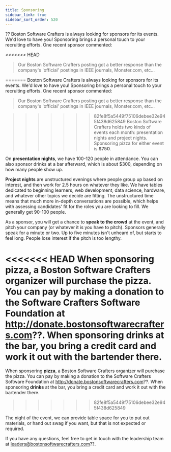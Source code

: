 ```yaml
---
title: Sponsoring
sidebar_link: true
sidebar_sort_order: 520
---
```

??
Boston Software Crafters is always looking for sponsors for its events. We'd love to have you! Sponsoring brings a personal touch to your recruiting efforts. One recent sponsor commented:

<<<<<<< HEAD
> Our Boston Software Crafters posting got a better response than the company's 'official' postings in IEEE journals, Monster.com, etc...

=======
Boston Software Crafters is always looking for sponsors for its events. We'd love to have you! Sponsoring brings a personal touch to your recruiting efforts. One recent sponsor commented:

> Our Boston Software Crafters posting got a better response than the company's 'official' postings in IEEE journals, Monster.com, etc...

>>>>>>> 82fe8f5a5449f75106debee32e945f438d625849
Boston Software Crafters holds two kinds of events each month: presentation nights and project nights. Sponsoring pizza for either event is **$750**.

On **presentation nights**, we have 100-120 people in attendance. You can also sponsor drinks at a bar afterward, which is about $300, depending on how many people show up.

**Project nights** are unstructured evenings where people group up based on interest, and then work for 2.5 hours on whatever they like. We have tables dedicated to beginning learners, web development, data science, hardware, and whatever other topics we decide are fitting. The unstructured time means that much more in-depth conversations are possible, which helps with assessing candidates' fit for the roles you are looking to fill. We generally get 90-100 people.

As a sponsor, you will get a chance to **speak to the crowd** at the event, and pitch your company (or whatever it is you have to pitch). Sponsors generally speak for a minute or two. Up to five minutes isn't unheard of, but starts to feel long. People lose interest if the pitch is too lengthy.

<<<<<<< HEAD
When sponsoring **pizza**, a Boston Software Crafters organizer will purchase the pizza.  You can pay by making a donation to the Software Crafters Software Foundation at <http://donate.bostonsoftwarecrafters.com>??. When sponsoring **drinks** at the bar, you bring a credit card and work it out with the bartender there.
=======
When sponsoring **pizza**, a Boston Software Crafters organizer will purchase the pizza.  You can pay by making a donation to the Software Crafters  Software Foundation at <http://donate.bostonsoftwarecrafters.com>??. When sponsoring **drinks** at the bar, you bring a credit card and work it out with the bartender there.
>>>>>>> 82fe8f5a5449f75106debee32e945f438d625849

The night of the event, we can provide table space for you to put out materials, or hand out swag if you want, but that is not expected or required.

If you have any questions, feel free to get in touch with the leadership team at <leaders@bostonsoftwarecrafters.com>??.
